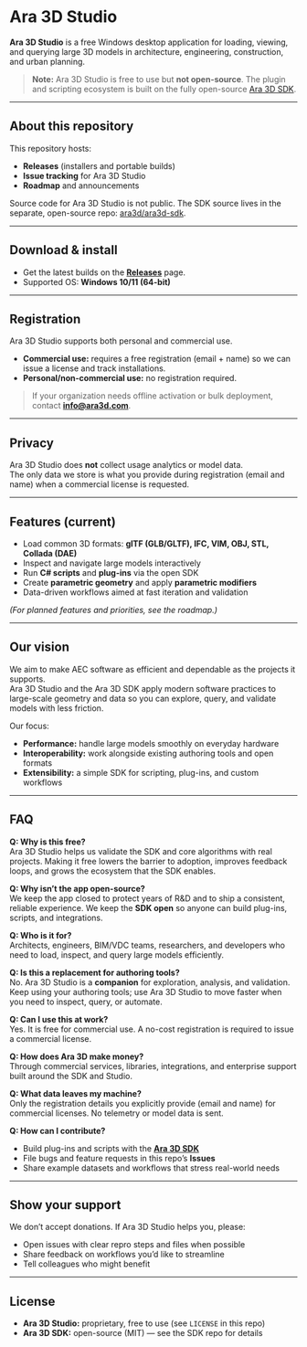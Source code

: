 # Ara 3D Studio

**Ara 3D Studio** is a free Windows desktop application for loading, viewing, and querying large 3D models in architecture, engineering, construction, and urban planning.

> **Note:** Ara 3D Studio is free to use but **not open-source**. The plugin and scripting ecosystem is built on the fully open-source [Ara 3D SDK](https://github.com/ara3d/ara3d-sdk).

---

## About this repository

This repository hosts:
- **Releases** (installers and portable builds)
- **Issue tracking** for Ara 3D Studio
- **Roadmap** and announcements

Source code for Ara 3D Studio is not public. The SDK source lives in the separate, open-source repo: [ara3d/ara3d-sdk](https://github.com/ara3d/ara3d-sdk).

---

## Download & install

- Get the latest builds on the **[Releases](https://github.com/ara3d/ara3d-studio/releases)** page.
- Supported OS: **Windows 10/11 (64-bit)**

---

## Registration

Ara 3D Studio supports both personal and commercial use.  
- **Commercial use:** requires a free registration (email + name) so we can issue a license and track installations.  
- **Personal/non-commercial use:** no registration required.

> If your organization needs offline activation or bulk deployment, contact **info@ara3d.com**.

---

## Privacy

Ara 3D Studio does **not** collect usage analytics or model data.  
The only data we store is what you provide during registration (email and name) when a commercial license is requested.

---

## Features (current)

- Load common 3D formats: **glTF (GLB/GLTF), IFC, VIM, OBJ, STL, Collada (DAE)**
- Inspect and navigate large models interactively
- Run **C# scripts** and **plug-ins** via the open SDK
- Create **parametric geometry** and apply **parametric modifiers**
- Data-driven workflows aimed at fast iteration and validation

*(For planned features and priorities, see the roadmap.)*

---

## Our vision

We aim to make AEC software as efficient and dependable as the projects it supports.  
Ara 3D Studio and the Ara 3D SDK apply modern software practices to large-scale geometry and data so you can explore, query, and validate models with less friction.

Our focus:
- **Performance:** handle large models smoothly on everyday hardware  
- **Interoperability:** work alongside existing authoring tools and open formats  
- **Extensibility:** a simple SDK for scripting, plug-ins, and custom workflows

---

## FAQ

**Q: Why is this free?**  
Ara 3D Studio helps us validate the SDK and core algorithms with real projects. Making it free lowers the barrier to adoption, improves feedback loops, and grows the ecosystem that the SDK enables.

**Q: Why isn’t the app open-source?**  
We keep the app closed to protect years of R&D and to ship a consistent, reliable experience. We keep the **SDK open** so anyone can build plug-ins, scripts, and integrations.

**Q: Who is it for?**  
Architects, engineers, BIM/VDC teams, researchers, and developers who need to load, inspect, and query large models efficiently.

**Q: Is this a replacement for authoring tools?**  
No. Ara 3D Studio is a **companion** for exploration, analysis, and validation. Keep using your authoring tools; use Ara 3D Studio to move faster when you need to inspect, query, or automate.

**Q: Can I use this at work?**  
Yes. It is free for commercial use. A no-cost registration is required to issue a commercial license.

**Q: How does Ara 3D make money?**  
Through commercial services, libraries, integrations, and enterprise support built around the SDK and Studio.

**Q: What data leaves my machine?**  
Only the registration details you explicitly provide (email and name) for commercial licenses. No telemetry or model data is sent.

**Q: How can I contribute?**  
- Build plug-ins and scripts with the **[Ara 3D SDK](https://github.com/ara3d/ara3d-sdk)**  
- File bugs and feature requests in this repo’s **Issues**  
- Share example datasets and workflows that stress real-world needs

---

## Show your support

We don’t accept donations. If Ara 3D Studio helps you, please:
- Open issues with clear repro steps and files when possible
- Share feedback on workflows you’d like to streamline
- Tell colleagues who might benefit

---

## License

- **Ara 3D Studio:** proprietary, free to use (see `LICENSE` in this repo)
- **Ara 3D SDK:** open-source (MIT) — see the SDK repo for details
